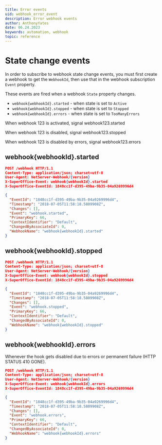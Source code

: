 ```yaml
---
title: Error events
uid: webhook_error_event
description: Error webhook events
author: AnthonyYates
date: 06.24.2023
keywords: automation, webhook
topic: reference
---
```


# State change events

In order to subscribe to webhook state change events, you must first create a webhook to get the `WebhookId`, then use that in the webhook subscription `Event` property.

These events are fired when a webhook `State` property changes.

* `webhook{webhookId}.started` - when state is set to `Active`
* `webhook{webhookId}.stopped` - when state is set to `Stopped`
* `webhook{webhookId}.errors`  - when state is set to `TooManyErrors`

When webhook 123 is activated, signal webhook123.started

When webhook 123 is disabled, signal webhook123.stopped

When webhook 123 is disabled by errors, signal webhook123.errors

## webhook{webhookId}.started

```json
POST /webhook HTTP/1.1
Content-Type: application/json; charset=utf-8
User-Agent: NetServer-Webhook/{version}
X-SuperOffice-Event: webhook{webhookId}.started
X-SuperOffice-EventId: 1848cc1f-d395-49ba-9b35-04a9269996d4

{
  "EventId": "1848cc1f-d395-49ba-9b35-04a9269996d4",
  "Timestamp": "2018-07-05T11:58:18.5809908Z",
  "Changes": [],
  "Event": "webhook.started",
  "PrimaryKey": 66,
  "ContextIdentifier": "Default",
  "ChangedByAssociateId": 0,
  "WebhookName": "webhook{webhookId}.started"
}
```

## webhook{webhookId}.stopped

```json
POST /webhook HTTP/1.1
Content-Type: application/json; charset=utf-8
User-Agent: NetServer-Webhook/{version}
X-SuperOffice-Event: webhook{webhookId}.stopped
X-SuperOffice-EventId: 1848cc1f-d395-49ba-9b35-04a9269996d4

{
  "EventId": "1848cc1f-d395-49ba-9b35-04a9269996d4",
  "Timestamp": "2018-07-05T11:58:18.5809908Z",
  "Changes": [],
  "Event": "webhook.stopped",
  "PrimaryKey": 66,
  "ContextIdentifier": "Default",
  "ChangedByAssociateId": 0,
  "WebhookName": "webhook{webhookId}.stopped"
}
```

## webhook{webhookId}.errors

Whenever the hook gets disabled due to errors or permanent failure (HTTP STATUS 410 GONE).

```json
POST /webhook HTTP/1.1
Content-Type: application/json; charset=utf-8
User-Agent: NetServer-Webhook/{version}
X-SuperOffice-Event: webhook{webhookId}.errors
X-SuperOffice-EventId: 1848cc1f-d395-49ba-9b35-04a9269996d4

{
  "EventId": "1848cc1f-d395-49ba-9b35-04a9269996d4",
  "Timestamp": "2018-07-05T11:58:18.5809908Z",
  "Changes": [],
  "Event": "webhook.errors",
  "PrimaryKey": 66,
  "ContextIdentifier": "Default",
  "ChangedByAssociateId": 0,
  "WebhookName": "webhook{webhookId}.errors"
}
```
